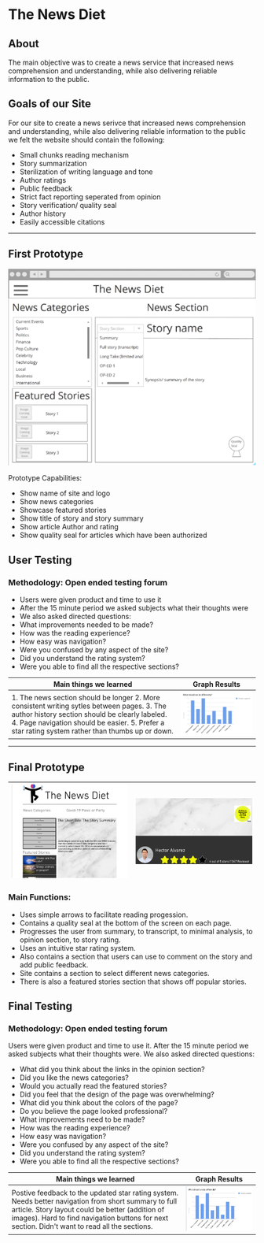 # The News Diet
## About
The main objective was to create a news service that increased news comprehension and understanding, while also delivering reliable information to the public. 

## Goals of our Site
For our site to create a news serivce that increased news comprehension and understanding, while also delivering reliable information to the public we felt the website should contain the following:
- Small chunks reading mechanism
- Story summarization
- Sterilization of writing language and tone
- Author ratings
- Public feedback
- Strict fact reporting seperated from opinion
- Story verification/ quality seal
- Author history
- Easily accessible citations
---------------------------------------
## First Prototype
![First Prototype Image](readme/images/firstprototype.png)

Prototype Capabilities:
- Show name of site and logo
- Show news categories
- Showcase featured stories
- Show title of story and story summary
- Show article Author and rating
- Show quality seal for articles which have been authorized
## User Testing
### Methodology: Open ended testing forum
- Users were given product and time to use it
- After the 15 minute period we asked subjects what their thoughts were
- We also asked directed questions:
- What improvements needed to be made?
- How was the reading experience?
- How easy was navigation?
- Were you confused by any aspect of the site?
- Did you understand the rating system?
- Were you able to find all the respective sections?

|Main things we learned   |Graph Results   |
|---|---|
|1. The news section should be longer 2. More consistent writing sytles between pages. 3. The author history section should be clearly labeled. 4. Page navigation should be easier.  5. Prefer a star rating system rather than thumbs up or down.   |![Alt text](readme/images/usertest1.png)   |

---------------------------------------
## Final Prototype
| ![Alt text](readme/images/finalprototypehomepage.png)  | ![Alt text](readme/images/finalprototypeauthorreview.png)  |
|---|---|
### Main Functions:
- Uses simple arrows to facilitate reading progession.
- Contains a quality seal at the bottom of the screen on each page.
- Progresses the user from summary, to transcript, to minimal analysis, to opinion section, to story rating.
- Uses an intuitive star rating system.
- Also contains a section that users can use to comment on the story and add public feedback.
- Site contains a section to select different news categories.
- There is also a featured stories section that shows off popular stories.
## Final Testing
### Methodology: Open ended testing forum
Users were given product and time to use it. After the 15 minute period we asked subjects what their thoughts were. We also asked directed questions:
- What did you think about the links in the opinion section?
- Did you like the news categories?
- Would you actually read the featured stories?
- Did you feel that the design of the page was overwhelming?
- What did you think about the colors of the page?
- Do you believe the page looked professional?
- What improvements need to be made?
- How was the reading experience?
- How easy was navigation?
- Were you confused by any aspect of the site?
- Did you understand the rating system?
- Were you able to find all the respective sections?

| Main things we learned  | Graph Results   |
|---|---|
|Postive feedback to the updated star rating system. Needs better navigation from short summary to full article. Story layout could be better (addition of images). Hard to find navigation buttons for next section. Didn't want to read all the sections.   | ![Alt text](readme/images/usertest2.png)  |